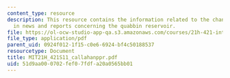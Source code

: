 ```yaml
---
content_type: resource
description: This resource contains the information related to the changing attitudes
  in news and reports concerning the quabbin reservoir.
file: https://ol-ocw-studio-app-qa.s3.amazonaws.com/courses/21h-421-introduction-to-environmental-history-spring-2011/51d9aa000702fef07fdfa20a0565bb01_MIT21H_421S11_callahanppr.pdf
file_type: application/pdf
parent_uid: 0924f012-1f15-c0e6-6924-bf4c50188537
resourcetype: Document
title: MIT21H_421S11_callahanppr.pdf
uid: 51d9aa00-0702-fef0-7fdf-a20a0565bb01
---
```

